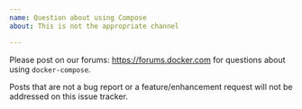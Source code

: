 ```yaml
---
name: Question about using Compose
about: This is not the appropriate channel

---
```


Please post on our forums: https://forums.docker.com for questions about using `docker-compose`.

Posts that are not a bug report or a feature/enhancement request will not be addressed on this issue tracker.
